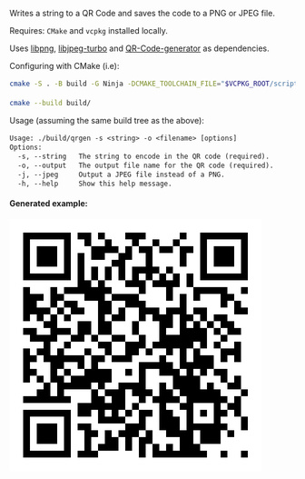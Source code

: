 Writes a string to a QR Code and saves the code to a PNG or JPEG file.

Requires: `CMake` and `vcpkg` installed locally.

Uses [libpng](https://github.com/pnggroup/libpng), [libjpeg-turbo](https://github.com/libjpeg-turbo/libjpeg-turbo) and [QR-Code-generator](https://github.com/nayuki/QR-Code-generator/tree/master/cpp) as dependencies.

Configuring with CMake (i.e):

```bash
cmake -S . -B build -G Ninja -DCMAKE_TOOLCHAIN_FILE="$VCPKG_ROOT/scripts/buildsystems/vcpkg.cmake" -D CMAKE_BUILD_TYPE=RelWithDebInfo -D CMAKE_EXPORT_COMPILE_COMMANDS=ON

cmake --build build/
```

Usage (assuming the same build tree as the above):

```
Usage: ./build/qrgen -s <string> -o <filename> [options]
Options:
  -s, --string   The string to encode in the QR code (required).
  -o, --output   The output file name for the QR code (required).
  -j, --jpeg     Output a JPEG file instead of a PNG.
  -h, --help     Show this help message.
```

#### Generated example:

![Example for this repo URL](example.png)
